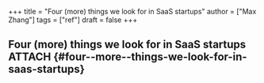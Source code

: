 +++
title = "Four (more) things we look for in SaaS startups"
author = ["Max Zhang"]
tags = ["ref"]
draft = false
+++

## Four (more) things we look for in SaaS startups <span class="tag"><span class="ATTACH">ATTACH</span></span> {#four--more--things-we-look-for-in-saas-startups}
